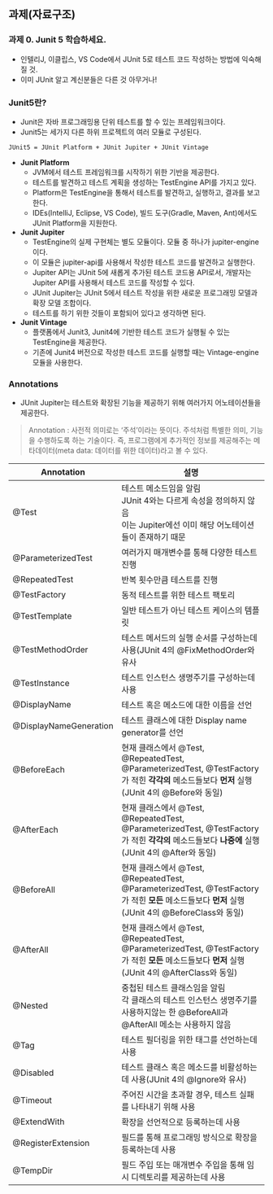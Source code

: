 ## 과제(자료구조)
### 과제 0. Junit 5 학습하세요.
- 인텔리J, 이클립스, VS Code에서 JUnit 5로 테스트 코드 작성하는 방법에 익숙해 질 것.
- 이미 JUnit 알고 계신분들은 다른 것 아무거나!

### Junit5란?
-	Junit은 자바 프로그래밍용 단위 테스트를 할 수 있는 프레임워크이다.
-	Junit5는 세가지 다른 하위 프로젝트의 여러 모듈로 구성된다.
```
JUnit5 = JUnit Platform + JUnit Jupiter + JUnit Vintage
```
+ **Junit Platform**
  + JVM에서 테스트 프레임워크를 시작하기 위한 기반을 제공한다.
  + 테스트를 발견하고 테스트 계획을 생성하는 TestEngine API를 가지고 있다.
  + Platform은 TestEngine을 통해서 테스트를 발견하고, 실행하고, 결과를 보고한다.
  + IDEs(IntelliJ, Eclipse, VS Code), 빌드 도구(Gradle, Maven, Ant)에서도 JUnit Platform을 지원한다.
+ **Junit Jupiter**
  + TestEngine의 실제 구현체는 별도 모듈이다. 모듈 중 하나가 jupiter-engine이다.
  + 이 모듈은 jupiter-api를 사용해서 작성한 테스트 코드를 발견하고 실행한다.
  + Jupiter API는 JUnit 5에 새롭게 추가된 테스트 코드용 API로서, 개발자는 Jupiter API를 사용해서 테스트 코드를 작성할 수 있다.
  + JUnit Jupiter는 JUnit 5에서 테스트 작성을 위한 새로운 프로그래밍 모델과 확장 모델 조합이다.
  + 테스트를 하기 위한 것들이 포함되어 있다고 생각하면 된다. 
+ **Junit Vintage**
  + 플랫폼에서 Junit3, Junit4에 기반한 테스트 코드가 실행될 수 있는 TestEngine을 제공한다.
  + 기존에 Junit4 버전으로 작성한 테스트 코드를 실행할 때는 Vintage-engine 모듈을 사용한다.

### Annotations
-	JUnit Jupiter는 테스트와 확장된 기능을 제공하기 위해 여러가지 어노테이션들을 제공한다.

> Annotation : 사전적 의미로는 ‘주석’이라는 뜻이다. 주석처럼 특별한 의미, 기능을 수행하도록 하는 기술이다. 즉, 프로그램에게 추가적인 정보를 제공해주는 메타데이터(meta data: 데이터를 위한 데이터)라고 볼 수 있다.

|Annotation|설명|
|---|----------|
|@Test|테스트 메소드임을 알림<br>JUnit 4와는 다르게 속성을 정의하지 않음<br>이는 Jupiter에선 이미 해당 어노테이션들이 존재하기 때문|
|@ParameterizedTest|여러가지 매개변수를 통해 다양한 테스트 진행|
|@RepeatedTest|반복 횟수만큼 테스트를 진행|
|@TestFactory|동적 테스트를 위한 테스트 팩토리|
|@TestTemplate|일반 테스트가 아닌 테스트 케이스의 템플릿|
|@TestMethodOrder|테스트 메서드의 실행 순서를 구성하는데 사용(JUnit 4의 @FixMethodOrder와 유사|
|@TestInstance|테스트 인스턴스 생명주기를 구성하는데 사용|
|@DisplayName|테스트 혹은 메소드에 대한 이름을 선언|
|@DisplayNameGeneration|테스트 클래스에 대한 Display name generator를 선언|
|@BeforeEach|현재 클래스에서 @Test, @RepeatedTest, @ParameterizedTest, @TestFactory가 적힌 **각각의** 메소드들보다 **먼저** 실행<br>(JUnit 4의 @Before와 동일)|
|@AfterEach| 현재 클래스에서 @Test, @RepeatedTest, @ParameterizedTest, @TestFactory가 적힌 **각각의** 메소드들보다 **나중에** 실행<br>(JUnit 4의 @After와 동일)|
|@BeforeAll| 현재 클래스에서 @Test, @RepeatedTest, @ParameterizedTest, @TestFactory가 적힌 **모든** 메소드들보다 **먼저** 실행<br>(JUnit 4의 @BeforeClass와 동일)|
|@AfterAll| 현재 클래스에서 @Test, @RepeatedTest, @ParameterizedTest, @TestFactory가 적힌 **모든** 메소드들보다 **먼저** 실행<br>(JUnit 4의 @AfterClass와 동일)|
|@Nested|중첩된 테스트 클래스임을 알림<br>각 클래스의 테스트 인스턴스 생명주기를 사용하지않는 한 @BeforeAll과 @AfterAll 메소는 사용하지 않음|
|@Tag|테스트 필더링을 위한 태그를 선언하는데 사용|
|@Disabled|테스트 클래스 혹은 메소드를 비활성하는데 사용(JUnit 4의 @Ignore와 유사)|
|@Timeout|주어진 시간을 초과할 경우, 테스트 실패를 나타내기 위해 사용|
|@ExtendWith|확장을 선언적으로 등록하는데 사용|
|@RegisterExtension|필드를 통해 프로그래밍 방식으로 확장을 등록하는데 사용|
|@TempDir|필드 주입 또는 매개변수 주입을 통해 임시 디렉토리를 제공하는데 사용|

